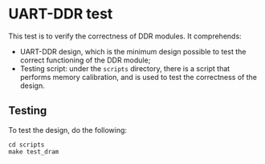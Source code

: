 # UART-DDR test

This test is to verify the correctness of DDR modules.
It comprehends:

- UART-DDR design, which is the minimum design possible to test the correct functioning of the DDR module;
- Testing script: under the `scripts` directory, there is a script that performs memory calibration, and is used to test the correctness of the design.

## Testing

To test the design, do the following:

```
cd scripts
make test_dram
```
